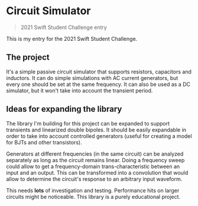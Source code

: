 # Circuit Simulator
> 2021 Swift Student Challenge entry

This is my entry for the 2021 Swift Student Challenge. 

## The project
It's a simple passive circuit simulator that supports resistors, capacitors and inductors.
It can do simple simulations with AC current generators, but every one should be set at the same frequency. It can also be used as a DC simulator, but it won't take into account the transient period.

## Ideas for expanding the library
The library I'm building for this project can be expanded to support transients and linearized double bipoles. It should be easily expandable in order to take into account controlled generators (useful for creating a model for BJTs and other transistors).

Generators at different frequencies (in the same circuit) can be analyzed separately as long as the circuit remains linear. Doing a frequency sweep could allow to get a frequency-domain trans-characteristic between an input and an output. This can be transformed into a convolution
that would allow to determine the circuit's response to an arbitrary input waveform.

This needs **lots** of investigation and testing. Performance hits on larger circuits might be noticeable. This library is a purely educational project.
